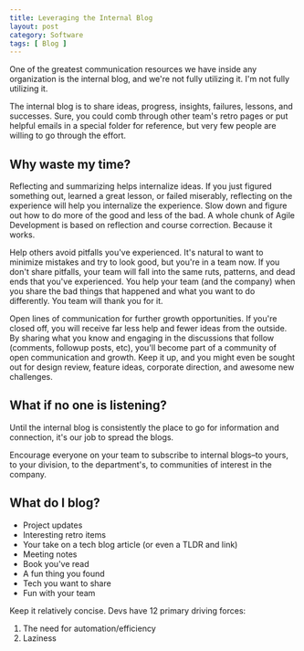```yaml
---
title: Leveraging the Internal Blog
layout: post
category: Software
tags: [ Blog ]
---
```

One of the greatest communication resources we have inside any organization is the internal blog, and we're not fully utilizing it. I'm not fully utilizing it.

<!-- more -->

The internal blog is to share ideas, progress, insights, failures, lessons, and successes. Sure, you could comb through other team's retro pages or put helpful emails in a special folder for reference, but very few people are willing to go through the effort.

## Why waste my time?
Reflecting and summarizing helps internalize ideas. If you just figured something out, learned a great lesson, or failed miserably, reflecting on the experience will help you internalize the experience. Slow down and figure out how to do more of the good and less of the bad. A whole chunk of Agile Development is based on reflection and course correction. Because it works.

Help others avoid pitfalls you've experienced. It's natural to want to minimize mistakes and try to look good, but you're in a team now. If you don't share pitfalls, your team will fall into the same ruts, patterns, and dead ends that you've experienced. You help your team (and the company) when you share the bad things that happened and what you want to do differently. You team will thank you for it.

Open lines of communication for further growth opportunities. If you're closed off, you will receive far less help and fewer ideas from the outside. By sharing what you know and engaging in the discussions that follow (comments, followup posts, etc), you'll become part of a community of open communication and growth. Keep it up, and you might even be sought out for design review, feature ideas, corporate direction, and awesome new challenges.

## What if no one is listening?
Until the internal blog is consistently the place to go for information and connection, it's our job to spread the blogs.

Encourage everyone on your team to subscribe to internal blogs–to yours, to your division, to the department's, to communities of interest in the company.

## What do I blog?
- Project updates
- Interesting retro items
- Your take on a tech blog article (or even a TLDR and link)
- Meeting notes
- Book you've read
- A fun thing you found
- Tech you want to share
- Fun with your team

Keep it relatively concise. Devs have 12 primary driving forces:
1. The need for automation/efficiency
2. Laziness

